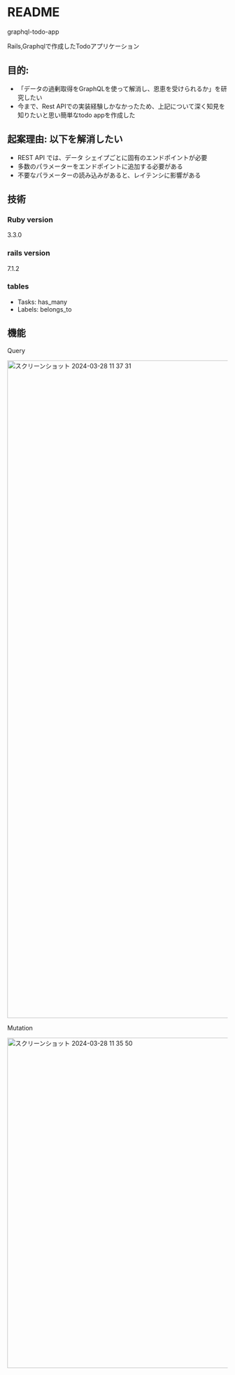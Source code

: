 
# README
graphql-todo-app

Rails,Graphqlで作成したTodoアプリケーション

## 目的:
- 「データの過剰取得をGraphQLを使って解消し、恩恵を受けられるか」を研究したい
- 今まで、Rest APIでの実装経験しかなかったため、上記について深く知見を知りたいと思い簡単なtodo appを作成した

## 起案理由: 以下を解消したい
- REST API では、データ シェイプごとに固有のエンドポイントが必要
- 多数のパラメーターをエンドポイントに追加する必要がある
- 不要なパラメーターの読み込みがあると、レイテンシに影響がある

## 技術
### Ruby version
3.3.0
### rails version
7.1.2
### tables
- Tasks: has_many
- Labels: belongs_to

## 機能
Query

<img width="1499" alt="スクリーンショット 2024-03-28 11 37 31" src="https://github.com/yutaka-yamaki/graphql-todo-app/assets/102955847/5018588a-d9ec-436c-a100-1c9f97adbb1d">

Mutation

<img width="753" alt="スクリーンショット 2024-03-28 11 35 50" src="https://github.com/yutaka-yamaki/graphql-todo-app/assets/102955847/b84b3b5e-959b-4fd4-90c9-d371c873aa24">

